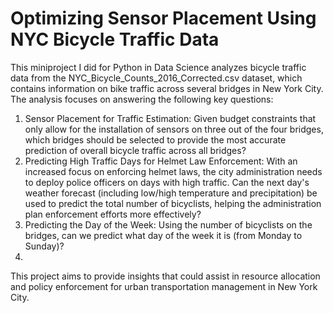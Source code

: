 # Optimizing Sensor Placement Using NYC Bicycle Traffic Data

This miniproject I did for Python in Data Science analyzes bicycle traffic data from the NYC_Bicycle_Counts_2016_Corrected.csv dataset, which contains 
information on bike traffic across several bridges in New York City. The analysis focuses on answering the following key questions:

1. Sensor Placement for Traffic Estimation: Given budget constraints that only allow for the installation of sensors on three out of the four bridges,
   which bridges should be selected to provide the most accurate prediction of overall bicycle traffic across all bridges?
2. Predicting High Traffic Days for Helmet Law Enforcement: With an increased focus on enforcing helmet laws, the city administration needs to deploy
   police officers on days with high traffic. Can the next day's weather forecast (including low/high temperature and precipitation) be used to predict
   the total number of bicyclists, helping the administration plan enforcement efforts more effectively?
3. Predicting the Day of the Week: Using the number of bicyclists on the bridges, can we predict what day of the week it is (from Monday to Sunday)?
4. 
This project aims to provide insights that could assist in resource allocation and policy enforcement for urban transportation management in New York City.
